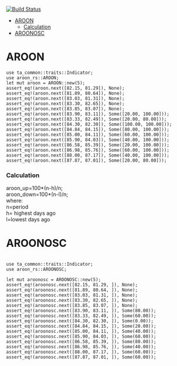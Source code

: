 [![Build Status](https://travis-ci.com/immortalinfidel/aroon-rs.svg?branch=master)](https://travis-ci.com/immortalinfidel/aroon-rs)

<!-- START doctoc generated TOC please keep comment here to allow auto update -->
<!-- DON'T EDIT THIS SECTION, INSTEAD RE-RUN doctoc TO UPDATE -->


- [AROON](#aroon)
    - [Calculation](#calculation)
- [AROONOSC](#aroonosc)

<!-- END doctoc generated TOC please keep comment here to allow auto update -->


<a name="aroonmd"></a>

# AROON 
```
use ta_common::traits::Indicator;
use aroon_rs::AROON;
let mut aroon = AROON::new(5);
assert_eq!(aroon.next([82.15, 81.29]), None);
assert_eq!(aroon.next([81.89, 80.64]), None);
assert_eq!(aroon.next([83.03, 81.31]), None);
assert_eq!(aroon.next([83.30, 82.65]), None);
assert_eq!(aroon.next([83.85, 83.07]), None);
assert_eq!(aroon.next([83.90, 83.11]), Some([20.00, 100.00]));
assert_eq!(aroon.next([83.33, 82.49]), Some([20.00, 80.00]));
assert_eq!(aroon.next([84.30, 82.30]), Some([100.00, 100.00]));
assert_eq!(aroon.next([84.84, 84.15]), Some([80.00, 100.00]));
assert_eq!(aroon.next([85.00, 84.11]), Some([60.00, 100.00]));
assert_eq!(aroon.next([85.90, 84.03]), Some([40.00, 100.00]));
assert_eq!(aroon.next([86.58, 85.39]), Some([20.00, 100.00]));
assert_eq!(aroon.next([86.98, 85.76]), Some([60.00, 100.00]));
assert_eq!(aroon.next([88.00, 87.17]), Some([40.00, 100.00]));
assert_eq!(aroon.next([87.87, 87.01]), Some([20.00, 80.00]));
```
### Calculation
aroon_up=100*(n-h)/n;  
aroon_down=100*(n-l)/n;  
where:  
n=period  
h= highest days ago  
l=lowest days ago


<a name="aroonoscmd"></a>

# AROONOSC
```

use ta_common::traits::Indicator;
use aroon_rs::AROONOSC;

let mut aroonosc = AROONOSC::new(5);
assert_eq!(aroonosc.next([82.15, 81.29, ]), None);
assert_eq!(aroonosc.next([81.89, 80.64, ]), None);
assert_eq!(aroonosc.next([83.03, 81.31, ]), None);
assert_eq!(aroonosc.next([83.30, 82.65, ]), None);
assert_eq!(aroonosc.next([83.85, 83.07, ]), None);
assert_eq!(aroonosc.next([83.90, 83.11, ]), Some(80.00));
assert_eq!(aroonosc.next([83.33, 82.49, ]), Some(60.00));
assert_eq!(aroonosc.next([84.30, 82.30, ]), Some(0.00));
assert_eq!(aroonosc.next([84.84, 84.15, ]), Some(20.00));
assert_eq!(aroonosc.next([85.00, 84.11, ]), Some(40.00));
assert_eq!(aroonosc.next([85.90, 84.03, ]), Some(60.00));
assert_eq!(aroonosc.next([86.58, 85.39, ]), Some(80.00));
assert_eq!(aroonosc.next([86.98, 85.76, ]), Some(40.00));
assert_eq!(aroonosc.next([88.00, 87.17, ]), Some(60.00));
assert_eq!(aroonosc.next([87.87, 87.01, ]), Some(60.00));
```